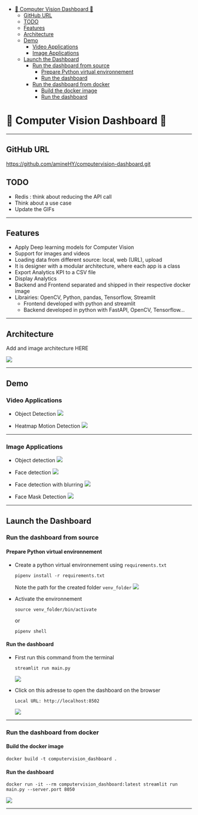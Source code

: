 - [:rocket: Computer Vision Dashboard :rocket:](#rocket-computer-vision-dashboard-rocket)
  - [GitHub URL](#github-url)
  - [TODO](#todo)
  - [Features](#features)
  - [Architecture](#architecture)
  - [Demo](#demo)
    - [Video Applications](#video-applications)
    - [Image Applications](#image-applications)
  - [Launch the Dashboard](#launch-the-dashboard)
    - [Run the dashboard from source](#run-the-dashboard-from-source)
      - [Prepare Python virtual environnement](#prepare-python-virtual-environnement)
      - [Run the dashboard](#run-the-dashboard)
    - [Run the dashboard from docker](#run-the-dashboard-from-docker)
      - [Build the docker image](#build-the-docker-image)
      - [Run the dashboard](#run-the-dashboard-1)

# :rocket: Computer Vision Dashboard :rocket:

---

## GitHub URL

https://github.com/amineHY/computervision-dashboard.git

## TODO

- Redis : think about reducing the API call
- Think about a use case
- Update the GIFs

---

## Features

- Apply Deep learning models for Computer Vision
- Support for images and videos
- Loading data from different source: local, web (URL), upload
- It is designer with a modular architecture, where each app is a class
- Export Analytics KPI to a CSV file
- Display Analytics
- Backend and Frontend separated and shipped in their respective docker image
- Librairies: OpenCV, Python, pandas, Tensorflow, Streamlit
  - Frontend developed with python and streamlit
  - Backend developed in python with FastAPI, OpenCV, Tensorflow...

---

## Architecture

Add and image architecture HERE

![](images/2022-11-01-12-51-37.png)

---

## Demo

### Video Applications

- Object Detection
  ![](images/Peek%202022-10-31%2018-44.gif)

- Heatmap Motion Detection
  ![](images/Peek%202022-10-31%2018-38.gif)

---

### Image Applications

- Object detection
  ![](images/2022-10-31-18-29-24.png)
- Face detection
  ![](images/2022-10-31-18-32-05.png)
- Face detection with blurring
  ![](images/2022-10-31-18-33-04.png)

- Face Mask Detection
  ![](images/2022-10-31-18-34-00.png)

---

## Launch the Dashboard

### Run the dashboard from source

#### Prepare Python virtual environnement

- Create a python virtual environnement using `requirements.txt`

  ```
  pipenv install -r requirements.txt
  ```

  Note the path for the created folder `venv_folder`
  ![](images/2022-10-31-17-22-27.png)

- Activate the environnement
  ```
  source venv_folder/bin/activate
  ```
  or
  ```
  pipenv shell
  ```

#### Run the dashboard

- First run this command from the terminal

  ```
  streamlit run main.py
  ```

  ![](images/2022-10-31-17-16-59.png)

- Click on this adresse to open the dashboard on the browser

  ```
  Local URL: http://localhost:8502
  ```

  ![](images/Peek%202022-10-31%2018-52.gif)

---

### Run the dashboard from docker

#### Build the docker image

```
docker build -t computervision_dashboard .
```

#### Run the dashboard

```
docker run -it --rm computervision_dashboard:latest streamlit run main.py --server.port 8050
```

![](images/2022-10-31-19-41-52.png)

---
